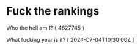 # Fuck the rankings

Who the hell am I?
{ 4827745 }

What fucking year is it?
[ 2024-07-04T10:30:00Z ]
